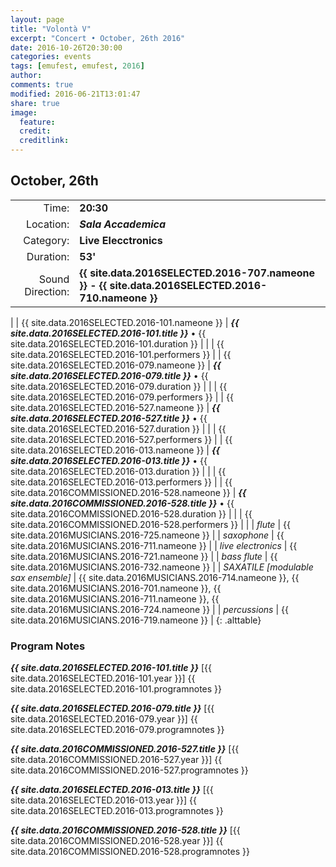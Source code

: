 ```yaml
---
layout: page
title: "Volontà V"
excerpt: "Concert • October, 26th 2016"
date: 2016-10-26T20:30:00
categories: events
tags: [emufest, emufest, 2016]
author:
comments: true
modified: 2016-06-21T13:01:47
share: true
image:
  feature:
  credit:
  creditlink:
---
```


## October, 26th

|  |  |
|------------:|:------------|
| Time: | **20:30** |
| Location: | ***Sala Accademica*** |
| Category: | **Live Elecctronics** |
| Duration: | **53'** |
| Sound Direction: | **{{ site.data.2016SELECTED.2016-707.nameone }} - {{ site.data.2016SELECTED.2016-710.nameone }}** |
|
| {{ site.data.2016SELECTED.2016-101.nameone }} | ***{{ site.data.2016SELECTED.2016-101.title }}*** • {{ site.data.2016SELECTED.2016-101.duration }} |
|  | {{ site.data.2016SELECTED.2016-101.performers }} |
| {{ site.data.2016SELECTED.2016-079.nameone }} | ***{{ site.data.2016SELECTED.2016-079.title }}*** • {{ site.data.2016SELECTED.2016-079.duration }} |
|  | {{ site.data.2016SELECTED.2016-079.performers }} |
| {{ site.data.2016SELECTED.2016-527.nameone }} | ***{{ site.data.2016SELECTED.2016-527.title }}*** • {{ site.data.2016SELECTED.2016-527.duration }} |
|  | {{ site.data.2016SELECTED.2016-527.performers }} |
| {{ site.data.2016SELECTED.2016-013.nameone }} | ***{{ site.data.2016SELECTED.2016-013.title }}*** • {{ site.data.2016SELECTED.2016-013.duration }} |
|  | {{ site.data.2016SELECTED.2016-013.performers }} |
| {{ site.data.2016COMMISSIONED.2016-528.nameone }} | ***{{ site.data.2016COMMISSIONED.2016-528.title }}*** • {{ site.data.2016COMMISSIONED.2016-528.duration }} |
|  | {{ site.data.2016COMMISSIONED.2016-528.performers }} |
|
|  *flute* | {{ site.data.2016MUSICIANS.2016-725.nameone }} |
|  *saxophone* | {{ site.data.2016MUSICIANS.2016-711.nameone }} |
|  *live electronics* | {{ site.data.2016MUSICIANS.2016-721.nameone }} |
|  *bass flute* | {{ site.data.2016MUSICIANS.2016-732.nameone }} |
|  *SAXATILE [modulable sax ensemble]* | {{ site.data.2016MUSICIANS.2016-714.nameone }}, {{ site.data.2016MUSICIANS.2016-701.nameone }}, {{ site.data.2016MUSICIANS.2016-711.nameone }}, {{ site.data.2016MUSICIANS.2016-724.nameone }} |
|  *percussions* | {{ site.data.2016MUSICIANS.2016-719.nameone }} |
{: .alttable}

### Program Notes

***{{ site.data.2016SELECTED.2016-101.title }}*** [{{ site.data.2016SELECTED.2016-101.year }}] {{ site.data.2016SELECTED.2016-101.programnotes }}

***{{ site.data.2016SELECTED.2016-079.title }}*** [{{ site.data.2016SELECTED.2016-079.year }}] {{ site.data.2016SELECTED.2016-079.programnotes }}

***{{ site.data.2016COMMISSIONED.2016-527.title }}*** [{{ site.data.2016COMMISSIONED.2016-527.year }}] {{ site.data.2016COMMISSIONED.2016-527.programnotes }}

***{{ site.data.2016SELECTED.2016-013.title }}*** [{{ site.data.2016SELECTED.2016-013.year }}] {{ site.data.2016SELECTED.2016-013.programnotes }}

***{{ site.data.2016COMMISSIONED.2016-528.title }}*** [{{ site.data.2016COMMISSIONED.2016-528.year }}] {{ site.data.2016COMMISSIONED.2016-528.programnotes }}
